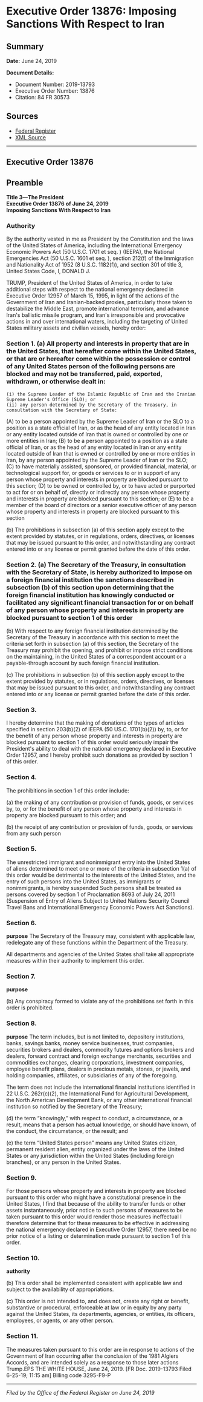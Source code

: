 # Executive Order 13876: Imposing Sanctions With Respect to Iran

## Summary

**Date:** June 24, 2019

**Document Details:**
- Document Number: 2019-13793
- Executive Order Number: 13876
- Citation: 84 FR 30573

## Sources
- [Federal Register](https://www.federalregister.gov/documents/2019/06/26/2019-13793/imposing-sanctions-with-respect-to-iran)
- [XML Source](https://www.federalregister.gov/documents/full_text/xml/2019/06/26/2019-13793.xml)

---

## Executive Order 13876

## Preamble

**Title 3—The President**  
**Executive Order 13876 of June 24, 2019**  
**Imposing Sanctions With Respect to Iran**

### Authority

By the authority vested in me as President by the Constitution and the laws of the United States of America, including the International Emergency Economic Powers Act (50 U.S.C. 1701 
et seq.
) (IEEPA), the National Emergencies Act (50 U.S.C. 1601 
et seq.
), section 212(f) of the Immigration and Nationality Act of 1952 (8 U.S.C. 1182(f)), and section 301 of title 3, United States Code,
I, DONALD J.

TRUMP, President of the United States of America, in order to take additional steps with respect to the national emergency declared in Executive Order 12957 of March 15, 1995, in light of the actions of the Government of Iran and Iranian-backed proxies, particularly those taken to destabilize the Middle East, promote international terrorism, and advance Iran's ballistic missile program, and Iran's irresponsible and provocative actions in and over international waters, including the targeting of United States military assets and civilian vessels, hereby order:
### Section 1. (a) All property and interests in property that are in the United States, that hereafter come within the United States, or that are or hereafter come within the possession or control of any United States person of the following persons are blocked and may not be transferred, paid, exported, withdrawn, or otherwise dealt in:

    (i) the Supreme Leader of the Islamic Republic of Iran and the Iranian Supreme Leader's Office (SLO); or
    (ii) any person determined by the Secretary of the Treasury, in consultation with the Secretary of State:
(A) to be a person appointed by the Supreme Leader of Iran or the SLO to a position as a state official of Iran, or as the head of any entity located in Iran or any entity located outside of Iran that is owned or controlled by one or more entities in Iran;
(B) to be a person appointed to a position as a state official of Iran, or as the head of any entity located in Iran or any entity located outside of Iran that is owned or controlled by one or more entities in Iran, by any person appointed by the Supreme Leader of Iran or the SLO;
(C) to have materially assisted, sponsored, or provided financial, material, or technological support for, or goods or services to or in support of any person whose property and interests in property are blocked pursuant to this section;
(D) to be owned or controlled by, or to have acted or purported to act for or on behalf of, directly or indirectly any person whose property and interests in property are blocked pursuant to this section; or
(E) to be a member of the board of directors or a senior executive officer of any person whose property and interests in property are blocked pursuant to this section

(b) The prohibitions in subsection (a) of this section apply except to the extent provided by statutes, or in regulations, orders, directives, or licenses that may be issued pursuant to this order, and notwithstanding any contract entered into or any license or permit granted before the date of this order.
### Section 2. (a) The Secretary of the Treasury, in consultation with the Secretary of State, is hereby authorized to impose on a foreign financial institution the sanctions described in subsection (b) of this section upon determining that the foreign financial institution has knowingly conducted or facilitated any significant financial transaction for or on behalf of any person whose property and interests in property are blocked pursuant to section 1 of this order

(b) With respect to any foreign financial institution determined by the Secretary of the Treasury in accordance with this section to meet the criteria set forth in subsection (a) of this section, the Secretary of the Treasury may prohibit the opening, and prohibit or impose strict conditions on the maintaining, in the United States of a correspondent account or a payable-through account by such foreign financial institution.

(c) The prohibitions in subsection (b) of this section apply except to the extent provided by statutes, or in regulations, orders, directives, or licenses that may be issued pursuant to this order, and notwithstanding any contract entered into or any license or permit granted before the date of this order.
### Section 3.

I hereby determine that the making of donations of the types of articles specified in section 203(b)(2) of IEEPA (50 US.C. 1701(b)(2)) by, to, or for the benefit of any person whose property and interests in property are blocked pursuant to section 1 of this order would seriously impair the President's ability to deal with the national emergency declared in Executive Order 12957, and I hereby prohibit such donations as provided by section 1 of this order.
### Section 4.

The prohibitions in section 1 of this order include:

(a) the making of any contribution or provision of funds, goods, or services by, to, or for the benefit of any person whose property and interests in property are blocked pursuant to this order; and

(b) the receipt of any contribution or provision of funds, goods, or services from any such person
### Section 5.

The unrestricted immigrant and nonimmigrant entry into the United States of aliens determined to meet one or more of the criteria in subsection 1(a) of this order would be detrimental to the interests of the United States, and the entry of such persons into the United States, as immigrants or nonimmigrants, is hereby suspended Such persons shall be treated as persons covered by section 1 of Proclamation 8693 of July 24, 2011 (Suspension of Entry of Aliens Subject to United Nations Security Council Travel Bans and International Emergency Economic Powers Act Sanctions).
### Section 6.

**purpose**
 The Secretary of the Treasury may, consistent with applicable law, redelegate any of these functions within the Department of the Treasury.

All departments and agencies of the United States shall take all appropriate measures within their authority to implement this order.
### Section 7.

**purpose**

(b) Any conspiracy formed to violate any of the prohibitions set forth in this order is prohibited.
### Section 8.

**purpose**
 The term includes, but is not limited to, depository institutions, banks, savings banks, money service businesses, trust companies, securities brokers and dealers, commodity futures and options brokers and dealers, forward contract and foreign exchange merchants, securities and commodities exchanges, clearing corporations, investment companies, employee benefit plans, dealers in precious metals, stones, or jewels, and holding companies, affiliates, or subsidiaries of any of the foregoing.

The term does not include the international financial institutions identified in 22 U.S.C. 262r(c)(2), the International Fund for Agricultural Development, the North American Development Bank, or any other international financial institution so notified by the Secretary of the Treasury;

(d) the term “knowingly,” with respect to conduct, a circumstance, or a result, means that a person has actual knowledge, or should have known, of the conduct, the circumstance, or the result; and

(e) the term “United States person” means any United States citizen, permanent resident alien, entity organized under the laws of the United States or any jurisdiction within the United States (including foreign branches), or any person in the United States.
### Section 9.

For those persons whose property and interests in property are blocked pursuant to this order who might have a constitutional presence in the United States, I find that because of the ability to transfer funds or other assets instantaneously, prior notice to such persons of measures to be taken pursuant to this order would render those measures ineffectual I therefore determine that for these measures to be effective in addressing the national emergency declared in Executive Order 12957, there need be no prior notice of a listing or determination made pursuant to section 1 of this order.
### Section 10.

**authority**

(b) This order shall be implemented consistent with applicable law and subject to the availability of appropriations.

(c) This order is not intended to, and does not, create any right or benefit, substantive or procedural, enforceable at law or in equity by any party against the United States, its departments, agencies, or entities, its officers, employees, or agents, or any other person.
### Section 11.

The measures taken pursuant to this order are in response to actions of the Government of Iran occurring after the conclusion of the 1981 Algiers Accords, and are intended solely as a response to those later actions
Trump.EPS
THE WHITE HOUSE,
June 24, 2019.
[FR Doc. 2019-13793 
Filed 6-25-19; 11:15 am]
Billing code 3295-F9-P

---

*Filed by the Office of the Federal Register on June 24, 2019*
